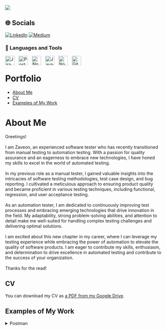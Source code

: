 <img src = "https://github.com/zwaiters/Portfolio/blob/main/Software%20Tester2.png">

## 🌐 Socials
[![LinkedIn](https://img.shields.io/badge/LinkedIn-%230077B5.svg?logo=linkedin&logoColor=white)](https://www.linkedin.com/in/zaveon-waiters-385983103/) 
[![Medium](https://img.shields.io/badge/Medium-12100E?logo=medium&logoColor=white)](https://medium.com/@w.zaveon21) 

### 🧰 Languages and Tools

<img align="left" alt="Jira" width="30px" style="padding-right:10px;" src="https://www.svgrepo.com/show/452241/jira.svg"/>
<img align="left" alt="Postman" width="30px" style="padding-right:10px;" src="https://www.svgrepo.com/show/354202/postman-icon.svg"/> 
<img align="left" alt="Npm" width="30px" style="padding-right:10px;" src="https://cdn.jsdelivr.net/gh/devicons/devicon/icons/npm/npm-original-wordmark.svg"/>          
<img align="left" alt="Java" width="30px" style="padding-right:10px;" src="https://cdn.jsdelivr.net/gh/devicons/devicon/icons/java/java-original.svg"/>
<img align="left" alt="NodeJS" width="30px" style="padding-right:10px;" src="https://cdn.jsdelivr.net/gh/devicons/devicon/icons/nodejs/nodejs-original.svg"/>
<img align="left" alt="GitHub" width="30px" style="padding-right:10px;" src="https://cdn.jsdelivr.net/gh/devicons/devicon/icons/github/github-original.svg" />


<br/>


# Portfolio

- [About Me](#about-me)
- [CV](#cv)
- [Examples of My Work](#examples-of-my-work)

# About Me

Greetings!<br><br>I am Zaveon, an experienced software tester who has recently transitioned from manual testing to automation testing. With a passion for quality assurance and an eagerness to embrace new technologies, I have honed my skills to excel in the world of automated testing.<br><br>In my previous role as a manual tester, I gained valuable insights into the intricacies of software testing methodologies, test case design, and bug reporting. I cultivated a meticulous approach to ensuring product quality and became proficient in various testing techniques, including functional, regression, and user acceptance testing.<br><br>As an automation tester, I am dedicated to continuously improving test processes and embracing emerging technologies that drive innovation in the field. My adaptability, strong problem-solving abilities, and attention to detail make me well-suited for handling complex testing challenges and delivering optimal solutions.<br><br>I am excited about this new chapter in my career, where I can leverage my testing experience while embracing the power of automation to elevate the quality of software products. I am eager to contribute my skills, enthusiasm, and determination to drive excellence in automated testing and contribute to the success of your organization.<br><br>Thanks for the read!

## CV

You can download my CV as [a PDF from my Google Drive](https://drive.google.com/file/d/11FJNgtF8fAgEQIFJ0aA9S9O8_6_7Jgp-/view?usp=sharing).


## Examples of My Work

<details>
<summary>Postman</summary> 
 
<br>

#### The API testing project using Postman involves testing the RESTful API endpoints provided by the [Restful-booker](https://restful-booker.herokuapp.com/apidoc/index.html#api-Auth) resource. This includes creating a Postman collection of API endpoints, writing test scripts using Postman's testing framework to validate responses, and checking for errors, performance, and authentication. The Restful-booker resource provides a set of pre-built API endpoints that allow you to test and validate different aspects of a hotel booking application, such as creating and updating bookings, checking availability, and retrieving booking details.
 

  - <a href="https://github.com/zwaiters/Portfolio/blob/main/Postman%20Collections/Restful-booker.json">Postman Collections</a>  
  - <a href="https://photos.google.com/photo/AF1QipPt0K_BZOvng19kruuN3u-KP3reefyeDsJARXE_">Test Case Report_Newman</a>
  - <a href="https://api.postman.com/collections/25807910-e1fe3071-c802-4079-b25f-048fc3ac919b?access_key=PMAT-01H0Z4BKG16075S2V8NX7M0S6T">Postman URL_Api</a>
 
</details>





 

